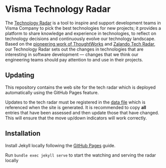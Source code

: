 # Visma Technology Radar

The [Technology Radar](https://vismalietuva.github.io/tech-radar/) is a tool to inspire and support development teams in Visma Company to pick the best technologies for new projects; it provides a platform to share knowledge and experience in technologies, to reflect on technology decisions and continuously evolve our technology landscape. Based on the [pioneering work of ThoughtWorks](https://www.thoughtworks.com/radar) and [Zalando Tech Radar](https://github.com/zalando/tech-radar), our Technology Radar sets out the changes in technologies that are interesting in software development — changes that we think our engineering teams should pay attention to and use in their projects.

## Updating

This repository contains the web site for the tech radar which is deployed automatically using the GitHub Pages feature.

Updates to the tech radar must be registered in the [data file](docs/_data/tech-radar-entries.csv) which is referenced when the site is generated. It is recommended to copy **all** entries that have been assessed and then update those that have changed. This will ensure that the move up/down indicators will work correctly.

## Installation

Install Jekyll locally following the [GitHub Pages](https://docs.github.com/en/pages/setting-up-a-github-pages-site-with-jekyll/testing-your-github-pages-site-locally-with-jekyll) guide.

Run `bundle exec jekyll serve` to start the watching and serving the radar locally
